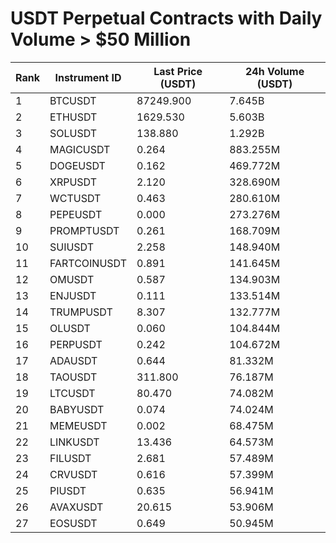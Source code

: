 # USDT Perpetual Contracts with Daily Volume > $50 Million

| Rank | Instrument ID | Last Price (USDT) | 24h Volume (USDT) |
|------|---------------|-------------------|-------------------|
| 1 | BTCUSDT | 87249.900 | 7.645B |
| 2 | ETHUSDT | 1629.530 | 5.603B |
| 3 | SOLUSDT | 138.880 | 1.292B |
| 4 | MAGICUSDT | 0.264 | 883.255M |
| 5 | DOGEUSDT | 0.162 | 469.772M |
| 6 | XRPUSDT | 2.120 | 328.690M |
| 7 | WCTUSDT | 0.463 | 280.610M |
| 8 | PEPEUSDT | 0.000 | 273.276M |
| 9 | PROMPTUSDT | 0.261 | 168.709M |
| 10 | SUIUSDT | 2.258 | 148.940M |
| 11 | FARTCOINUSDT | 0.891 | 141.645M |
| 12 | OMUSDT | 0.587 | 134.903M |
| 13 | ENJUSDT | 0.111 | 133.514M |
| 14 | TRUMPUSDT | 8.307 | 132.777M |
| 15 | OLUSDT | 0.060 | 104.844M |
| 16 | PERPUSDT | 0.242 | 104.672M |
| 17 | ADAUSDT | 0.644 | 81.332M |
| 18 | TAOUSDT | 311.800 | 76.187M |
| 19 | LTCUSDT | 80.470 | 74.082M |
| 20 | BABYUSDT | 0.074 | 74.024M |
| 21 | MEMEUSDT | 0.002 | 68.475M |
| 22 | LINKUSDT | 13.436 | 64.573M |
| 23 | FILUSDT | 2.681 | 57.489M |
| 24 | CRVUSDT | 0.616 | 57.399M |
| 25 | PIUSDT | 0.635 | 56.941M |
| 26 | AVAXUSDT | 20.615 | 53.906M |
| 27 | EOSUSDT | 0.649 | 50.945M |
